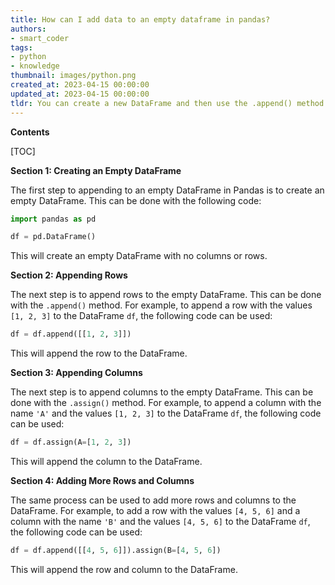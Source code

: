 ```yaml
---
title: How can I add data to an empty dataframe in pandas?
authors:
- smart_coder
tags:
- python
- knowledge
thumbnail: images/python.png
created_at: 2023-04-15 00:00:00
updated_at: 2023-04-15 00:00:00
tldr: You can create a new DataFrame and then use the .append() method to add rows to it.
---
```


**Contents**

[TOC]

**Section 1: Creating an Empty DataFrame**

The first step to appending to an empty DataFrame in Pandas is to create an empty DataFrame. This can be done with the following code:

```python
import pandas as pd

df = pd.DataFrame()
```

This will create an empty DataFrame with no columns or rows. 

**Section 2: Appending Rows**

The next step is to append rows to the empty DataFrame. This can be done with the `.append()` method. For example, to append a row with the values `[1, 2, 3]` to the DataFrame `df`, the following code can be used:

```python
df = df.append([[1, 2, 3]])
```

This will append the row to the DataFrame.

**Section 3: Appending Columns**

The next step is to append columns to the empty DataFrame. This can be done with the `.assign()` method. For example, to append a column with the name `'A'` and the values `[1, 2, 3]` to the DataFrame `df`, the following code can be used:

```python
df = df.assign(A=[1, 2, 3])
```

This will append the column to the DataFrame.

**Section 4: Adding More Rows and Columns**

The same process can be used to add more rows and columns to the DataFrame. For example, to add a row with the values `[4, 5, 6]` and a column with the name `'B'` and the values `[4, 5, 6]` to the DataFrame `df`, the following code can be used:

```python
df = df.append([[4, 5, 6]]).assign(B=[4, 5, 6])
```

This will append the row and column to the DataFrame.
